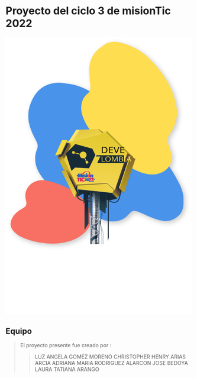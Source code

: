 # Proyecto del ciclo 3 de misionTic 2022

![MarkdownSvg](pic1.svg)

## Equipo

> El proyecto presente fue creado por :
>
> > LUZ ANGELA GOMEZ MORENO
> > CHRISTOPHER HENRY ARIAS ARCIA
> > ADRIANA MARIA RODRIGUEZ ALARCON
> > JOSE BEDOYA
> > LAURA TATIANA ARANGO
